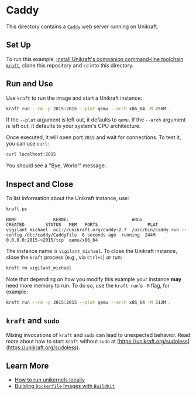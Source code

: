 # Caddy

This directory contains a [`Caddy`](https://caddyserver.com/) web server running on Unikraft.

## Set Up

To run this example, [install Unikraft's companion command-line toolchain `kraft`](https://unikraft.org/docs/cli), clone this repository and `cd` into this directory.

## Run and Use

Use `kraft` to run the image and start a Unikraft instance:

```bash
kraft run --rm -p 2015:2015 --plat qemu --arch x86_64 -M 256M .
```

If the `--plat` argument is left out, it defaults to `qemu`.
If the `--arch` argument is left out, it defaults to your system's CPU architecture.

Once executed, it will open port `2015` and wait for connections.
To test it, you can use `curl`:

```bash
curl localhost:2015
```

You should see a "Bye, World!" message.

## Inspect and Close

To list information about the Unikraft instance, use:

```bash
kraft ps
```

```text
NAME              KERNEL                        ARGS                                              CREATED        STATUS   MEM   PORTS                   PLAT
vigilant_michael  oci://unikraft.org/caddy:2.7  /usr/bin/caddy run --config /etc/caddy/Caddyfile  6 seconds ago  running  244M  0.0.0.0:2015->2015/tcp  qemu/x86_64
```

The instance name is `vigilant_michael`.
To close the Unikraft instance, close the `kraft` process (e.g., via `Ctrl+c`) or run:

```bash
kraft rm vigilant_michael
```

Note that depending on how you modify this example your instance **may** need more memory to run.
To do so, use the `kraft run`'s `-M` flag, for example:

```bash
kraft run --rm -p 2015:2015 --plat qemu --arch x86_64 -M 512M .
```

## `kraft` and `sudo`

Mixing invocations of `kraft` and `sudo` can lead to unexpected behavior.
Read more about how to start `kraft` without `sudo` at [https://unikraft.org/sudoless](https://unikraft.org/sudoless).

## Learn More

- [How to run unikernels locally](https://unikraft.org/docs/cli/running)
- [Building `Dockerfile` Images with `BuildKit`](https://unikraft.org/guides/building-dockerfile-images-with-buildkit)
